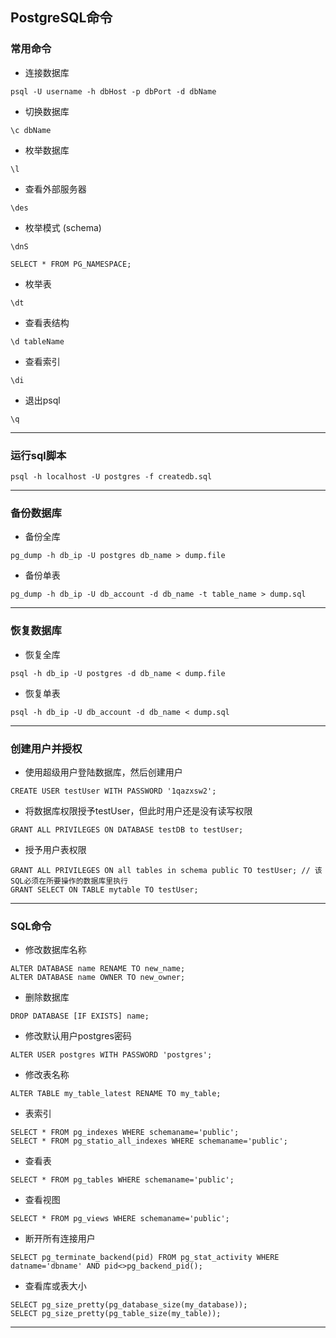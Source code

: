 ## PostgreSQL命令

### 常用命令
* 连接数据库
```
psql -U username -h dbHost -p dbPort -d dbName
```
* 切换数据库
```
\c dbName
```
* 枚举数据库
```
\l
```
* 查看外部服务器
```
\des
```
* 枚举模式 (schema)
```
\dnS
```
```
SELECT * FROM PG_NAMESPACE;
```
* 枚举表
```
\dt
```
* 查看表结构
```
\d tableName
```
* 查看索引
```
\di
```
* 退出psql
```
\q
```
***

### 运行sql脚本
```
psql -h localhost -U postgres -f createdb.sql
```
***

### 备份数据库
* 备份全库
```
pg_dump -h db_ip -U postgres db_name > dump.file
```
* 备份单表
```
pg_dump -h db_ip -U db_account -d db_name -t table_name > dump.sql
```
***

### 恢复数据库
* 恢复全库
```
psql -h db_ip -U postgres -d db_name < dump.file
```
* 恢复单表
```
psql -h db_ip -U db_account -d db_name < dump.sql
```
***

### 创建用户并授权
* 使用超级用户登陆数据库，然后创建用户
```
CREATE USER testUser WITH PASSWORD '1qazxsw2';
```
* 将数据库权限授予testUser，但此时用户还是没有读写权限
```
GRANT ALL PRIVILEGES ON DATABASE testDB to testUser;
```
* 授予用户表权限
```
GRANT ALL PRIVILEGES ON all tables in schema public TO testUser; // 该SQL必须在所要操作的数据库里执行
GRANT SELECT ON TABLE mytable TO testUser;
```
***

### SQL命令
* 修改数据库名称
```
ALTER DATABASE name RENAME TO new_name;
ALTER DATABASE name OWNER TO new_owner;
```
* 删除数据库
```
DROP DATABASE [IF EXISTS] name;
```
* 修改默认用户postgres密码
```
ALTER USER postgres WITH PASSWORD 'postgres';
```
* 修改表名称
```
ALTER TABLE my_table_latest RENAME TO my_table;
```
* 表索引
```
SELECT * FROM pg_indexes WHERE schemaname='public';
SELECT * FROM pg_statio_all_indexes WHERE schemaname='public';
```
* 查看表
```
SELECT * FROM pg_tables WHERE schemaname='public';
```
* 查看视图
```
SELECT * FROM pg_views WHERE schemaname='public';
```
* 断开所有连接用户
```
SELECT pg_terminate_backend(pid) FROM pg_stat_activity WHERE datname='dbname' AND pid<>pg_backend_pid();
```
* 查看库或表大小
```
SELECT pg_size_pretty(pg_database_size(my_database));
SELECT pg_size_pretty(pg_table_size(my_table));
```
***
